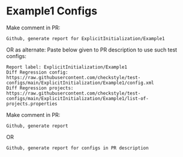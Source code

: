 # Example1 Configs
Make comment in PR:
```
Github, generate report for ExplicitInitialization/Example1
```
OR as alternate:
Paste below given to PR description to use such test configs:
```
Report label: ExplicitInitialization/Example1
Diff Regression config: https://raw.githubusercontent.com/checkstyle/test-configs/main/ExplicitInitialization/Example1/config.xml
Diff Regression projects: https://raw.githubusercontent.com/checkstyle/test-configs/main/ExplicitInitialization/Example1/list-of-projects.properties
```
Make comment in PR:
```
Github, generate report
```
OR
```
Github, generate report for configs in PR description
```

